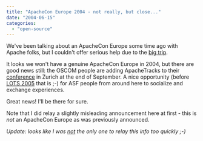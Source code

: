 ```yaml
---
title: "ApacheCon Europe 2004 - not really, but close..."
date: "2004-06-15"
categories: 
  - "open-source"
---
```


We've been talking about an ApacheCon Europe some time ago with Apache folks, but I couldn't offer serious help due to the [big trip](http://codeconsult.ch/bertrand/archives/000338.html).

It looks we won't have a genuine ApacheCon Europe in 2004, but there are good news still: the OSCOM people are adding ApacheTracks to their [conference](http://www.oscom.org/events/oscom4/rfp.html) in Zurich at the end of September. A nice opportunity (before [LOTS 2005](http://lots.ch) that is ;-) for ASF people from around here to socialize and exchange experiences.

Great news! I'll be there for sure.

Note that I did relay a slightly misleading announcement here at first - this is _not_ an ApacheCon Europe as was previously announced.

_Update: looks like I was [not](http://www.silent-penguin.com/archives/001845.html) the only one to relay this info too quickly ;-)_
